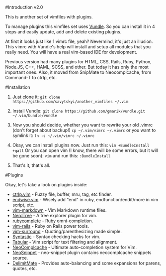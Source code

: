 #Introduction v2.0

This is another set of vimfiles with plugins.

To manage plugins this vimfiles set uses [Vundle](https://github.com/gmarik/vundle). So you can install it in 4 steps and easily update, add and delete existing plugins.

At first it looks just like 1 vimrc file, yeah? Nevermind, it's just an illusion. This vimrc with Vundle's help will install and setup all modules that you really need. You will have a real vim-based IDE for development.

Previous version had many plugins for HTML, CSS, Rails, Ruby, Python, Node.JS, C++, HAML, SCSS, and other. But today it has only the most important ones. Also, it moved from SnipMate to Neocomplcache, from Command-T to ctrlp, etc.

#Installation

1. Just clone it:
`git clone https://github.com/savytskyi/another_vimfiles ~/.vim`

2. Install Vundle:
`git clone https://github.com/gmarik/vundle.git ~/.vim/bundle/vundle`

3. Now you should decide, whether you want to rewrite your old .vimrc (don't forget about backup!)
`cp ~/.vim/vimrc ~/.vimrc` or you want to symlink it:
`ln -s ~/.vim/vimrc ~/.vimrc`

4. Okay, we can install plugins now. Just run this:
`vim +BundleInstall +qall` 
Or you can open vim (I know, there will be some errors, but it will be gone soon):
`vim` and run this:
`:BundleInstall`

5. That's it, that's all.

#Plugins

Okay, let's take a look on plugins inside:

 - [ctrlp.vim](https://github.com/kien/ctrlp.vim) - Fuzzy file, buffer, mru, tag, etc finder.
 - [endwise.vim](https://github.com/tpope/vim-endwise) - Wisely add "end" in ruby, endfunction/endif/more in vim script, etc.
 - [vim-markdown](https://github.com/tpope/vim-markdown) - Vim Markdown runtime files.
 - [NerdTree](https://github.com/scrooloose/nerdtree) - A tree explorer plugin for vim.
 - [rubycomplete](https://github.com/vim-scripts/rubycomplete.vim) - Ruby omni-completion.
 - [vim-rails](https://github.com/tpope/vim-rails) - Ruby on Rails power tools.
 - [vim-surround](https://github.com/tpope/vim-surround) - Quoting/parenthesizing made simple.
 - [Syntastic](https://github.com/scrooloose/syntastic) - Syntax checking hacks for vim.
 - [Tabular](https://github.com/godlygeek/tabular) - Vim script for text filtering and alignment.
 - [NeoComplcache](https://github.com/Shougo/neocomplcache) - Ultimate auto-completion system for Vim.
 - [NeoSnippet](https://github.com/Shougo/neosnippet) - neo-snippet plugin contains neocomplcache snippets source.
 - [DelimitMate](https://github.com/vim-scripts/delimitMate.vim) - Provides auto-balancing and some expansions for parens, quotes, etc.
